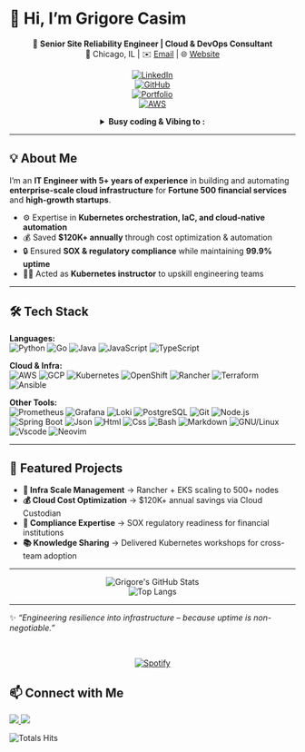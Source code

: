 # 👋 Hi, I’m Grigore Casim

<div align="center" width="50">

🚀 **Senior Site Reliability Engineer | Cloud & DevOps Consultant**  
📍 Chicago, IL | ✉️ [Email](mailto:grigorecasim@gmail.com) | 🌐 [Website](https://gricascloud.com/)  

[![LinkedIn](https://img.shields.io/badge/LinkedIn-Profile-blue?logo=linkedin)](https://www.linkedin.com/in/grigore-casim-9205631bb/)  
[![GitHub](https://img.shields.io/badge/GitHub-Profile-black?logo=github)](https://gricas.github.io/)  
[![Portfolio](https://img.shields.io/badge/Website-Portfolio-green?logo=google-chrome)](https://www.gricascloud.com/)  
[![AWS](https://img.shields.io/badge/AWS-Solutions_Architect_Associate-ff9900?logo=amazon-aws)](https://www.credly.com/badges/5f9ebbaa-fdb5-457c-8d30-590a4cb74440/public_url)

<details>
<p><strong> <summary>  Busy coding & Vibing to :   </summary> </strong></p>

[![Spotify](https://novatorem-grigore-casims-projects.vercel.app/api/spotify?background_color=0d1117&border_color=ffffff)](https://open.spotify.com/user/z88iz9gloxj4h59id2oxxt8uz) <be>

</details>
</div>

---

## 💡 About Me

I’m an **IT Engineer with 5+ years of experience** in building and automating **enterprise-scale cloud infrastructure** for **Fortune 500 financial services** and **high-growth startups**.  

- ⚙️ Expertise in **Kubernetes orchestration, IaC, and cloud-native automation**  
- 💰 Saved **$120K+ annually** through cost optimization & automation  
- 🔒 Ensured **SOX & regulatory compliance** while maintaining **99.9% uptime**  
- 🧑‍🏫 Acted as **Kubernetes instructor** to upskill engineering teams  

---

## 🛠️ Tech Stack

**Languages:**  
![Python](https://img.shields.io/badge/Python-3776AB?logo=python&logoColor=white)
![Go](https://img.shields.io/badge/Go-00ADD8?logo=go&logoColor=white)
![Java](https://img.shields.io/badge/Java-007396?logo=java&logoColor=white)
![JavaScript](https://img.shields.io/badge/JavaScript-F7DF1E?logo=javascript&logoColor=black)
![TypeScript](https://img.shields.io/badge/TypeScript-3178C6?logo=typescript&logoColor=white)

**Cloud & Infra:**  
![AWS](https://img.shields.io/badge/AWS-FF9900?logo=amazon-aws&logoColor=white)
![GCP](https://img.shields.io/badge/GCP-4285F4?logo=google-cloud&logoColor=white)
![Kubernetes](https://img.shields.io/badge/Kubernetes-326ce5?logo=kubernetes&logoColor=white)
![OpenShift](https://img.shields.io/badge/OpenShift-EE0000?logo=redhatopenshift&logoColor=white)
![Rancher](https://img.shields.io/badge/Rancher-0075A8?logo=rancher&logoColor=white)
![Terraform](https://img.shields.io/badge/Terraform-7B42BC?logo=terraform&logoColor=white)
![Ansible](https://img.shields.io/badge/Ansible-EE0000?logo=ansible&logoColor=white)

**Other Tools:**  
![Prometheus](https://img.shields.io/badge/Prometheus-E6522C?logo=prometheus&logoColor=white)
![Grafana](https://img.shields.io/badge/Grafana-F46800?logo=grafana&logoColor=white)
![Loki](https://img.shields.io/badge/Loki-00B0D8?logo=grafana&logoColor=white)
![PostgreSQL](https://img.shields.io/badge/Postgres-336791?logo=postgresql&logoColor=white)
![Git](https://img.shields.io/badge/GIT-E44C30?style=flat&logo=git&logoColor=white)
![Node.js](https://img.shields.io/badge/Node.js-339933?logo=node.js&logoColor=white)
![Spring Boot](https://img.shields.io/badge/Spring_Boot-6DB33F?logo=spring&logoColor=white)
![Json](https://img.shields.io/badge/json-5E5C5C?style=flat&logo=json&logoColor=white)
![Html](https://img.shields.io/badge/HTML5-E34F26?style=flat&logo=html5&logoColor=white)
![Css](https://img.shields.io/badge/CSS3-1572B6?style=flat&logo=css3&logoColor=white)
![Bash](https://img.shields.io/badge/GNU%20Bash-4EAA25?style=flat&logo=GNU%20Bash&logoColor=white)
![Markdown](https://img.shields.io/badge/Markdown-000000?style=flat&logo=markdown&logoColor=white)
![GNU/Linux](https://img.shields.io/badge/Linux-FCC624?style=flat&logo=linux&logoColor=black)
![Vscode](https://img.shields.io/badge/Visual_Studio_Code-0078D4?style=flat&logo=visual%20studio%20code&logoCol)
![Neovim](https://img.shields.io/badge/NeoVim-%2357A143.svg?&style=flat&logo=neovim&logoColor=white)

---

## 🌟 Featured Projects

- **🚀 Infra Scale Management** → Rancher + EKS scaling to 500+ nodes  
- **💰 Cloud Cost Optimization** → $120K+ annual savings via Cloud Custodian  
- **🔐 Compliance Expertise** → SOX regulatory readiness for financial institutions  
- **📚 Knowledge Sharing** → Delivered Kubernetes workshops for cross-team adoption  

---

<div align="center" >

![Grigore's GitHub Stats](https://github-readme-stats-git-master-grigore-casims-projects.vercel.app/api?username=gricas&show_icons=true&theme=tokyonight)  
![Top Langs](https://github-readme-stats-git-master-grigore-casims-projects.vercel.app/api/top-langs/?username=gricas&layout=compact&theme=tokyonight)  

</div>

---

✨ _“Engineering resilience into infrastructure – because uptime is non-negotiable.”_  

&nbsp;<div align="center">
  [![Spotify](https://novatorem-grigore-casims-projects.vercel.app/api/spotify?background_color=0d1117&border_color=ffffff)](https://open.spotify.com/user/z88iz9gloxj4h59id2oxxt8uz)
</div>


## 📫 Connect with Me
<a href="https://www.linkedin.com/">
  <img src="https://img.shields.io/badge/LinkedIn-blue?logo=linkedin&logoColor=white" />
</a>
<a href="mailto:grigorecasim@gmail.com">
  <img src="https://img.shields.io/badge/Email-D14836?logo=gmail&logoColor=white" />
</a>

![Totals Hits](https://komarev.com/ghpvc/?username=gricas&style=flat&color=orange&label=PROFILE+VIEWS)